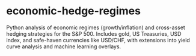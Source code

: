 # economic-hedge-regimes
Python analysis of economic regimes (growth/inflation) and cross-asset hedging strategies for the S&amp;P 500. Includes gold, US Treasuries, USD index, and safe-haven currencies like USD/CHF, with extensions into yield curve analysis and machine learning overlays.
